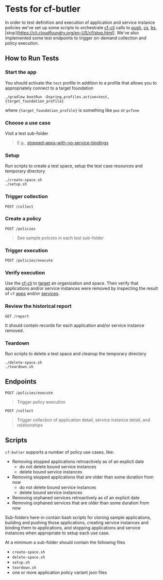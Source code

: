 # Tests for cf-butler

In order to test definition and execution of application and service instance policies we've set up some scripts to orchestrate [cf-cli](http://cli.cloudfoundry.org/en-US/cf/) calls to [push](https://cli.cloudfoundry.org/en-US/cf/push.html), [cs](https://cli.cloudfoundry.org/en-US/cf/create-service.html), [bs](https://cli.cloudfoundry.org/en-US/cf/bind-service.html), [stop](https://cli.cloudfoundry.org/en-US/cf/stop.html].  We've also implemented some test endpoints to trigger on-demand collection and policy execution.  

## How to Run Tests

### Start the app

You should activate the `test` profile in addition to a profile that allows you to appropriately connect to a target foundation

```
./gradlew bootRun -Dspring.profiles.active=test,{target_foundation_profile}
```
where `{target_foundation_profile}` is something like `pws` or `pcfone`

### Choose a use case

Visit a test sub-folder

> E.g., [stopped-apps-with-no-service-bindings](stopped-apps-with-no-service-bindings)

### Setup

Run scripts to create a test space, setup the test case resources and temporary directory

```
./create-space.sh
./setup.sh
```

### Trigger collection

```
POST /collect
```

### Create a policy

```
POST /policies
```

> See sample policies in each test sub-folder

### Trigger execution

```
POST /policies/execute
```

### Verify execution

Use the [cf-cli](http://cli.cloudfoundry.org/en-US/cf/) to [target](http://cli.cloudfoundry.org/en-US/cf/target.html) an organization and space.  Then verify that applications and/or service instances were removed by inspecting the result of `cf` [apps](http://cli.cloudfoundry.org/en-US/cf/apps.html) and/or [services](http://cli.cloudfoundry.org/en-US/cf/services.html).

### Review the historical report

```
GET /report
```

It should contain records for each application and/or service instance removed.

### Teardown

Run scripts to delete a test space and cleanup the temporary directory

```
./delete-space.sh
./teardown.sh
```

## Endpoints

```
POST /policies/execute
```

> Trigger policy execution

```
POST /collect
```

> Trigger collection of application detail, service instance detail, and relationships

## Scripts

`cf-butler` supports a number of policy use cases, like:

* Removing stopped applications retroactively as of an explicit date
	* do not delete bound service instances
	* delete bound service instances
* Removing stopped applications that are older than some duration from now
	* do not delete bound service instances
	* delete bound service instances
* Removing orphaned services retroactively as of an explicit date
* Removing orphaned services that are older than some duration from now

Sub-folders here-in contain bash scripts for cloning sample applications, building and pushing those applications, creating service instances and binding them to applications, and stopping applications and service instances when appropriate to setup each use case.

At a minimum a sub-folder should contain the following files

* `create-space.sh`
* `delete-space.sh`
* `setup.sh`
* `teardown.sh`
* one or more application policy variant json files




